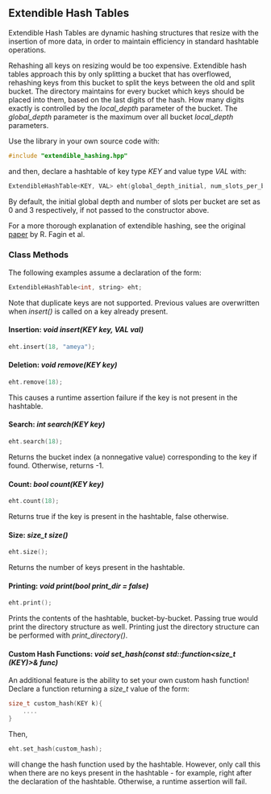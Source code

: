 ## Extendible Hash Tables
Extendible Hash Tables are dynamic hashing structures that resize with the insertion of more data, in order to maintain efficiency in standard hashtable operations. 

Rehashing all keys on resizing would be too expensive. Extendible hash tables approach this by only splitting a bucket that has overflowed, rehashing keys from this bucket to split the keys between the old and split bucket. The directory maintains for every bucket which keys should be placed into them, based on the last digits of the hash. How many digits exactly is controlled by the _local_depth_ parameter of the bucket. The _global_depth_ parameter is the maximum over all bucket _local_depth_ parameters.

Use the library in your own source code with:
```cpp
#include "extendible_hashing.hpp"
```
and then, declare a hashtable of key type _KEY_ and value type _VAL_ with:
```cpp
ExtendibleHashTable<KEY, VAL> eht(global_depth_initial, num_slots_per_bucket);
```
By default, the initial global depth and number of slots per bucket are set as 0 and 3 respectively, if not passed to the constructor above.

For a more thorough explanation of extendible hashing, see the original [paper](https://dl.acm.org/citation.cfm?doid=320083.320092) by R. Fagin et al.

### Class Methods
The following examples assume a declaration of the form:
```cpp
ExtendibleHashTable<int, string> eht;
```

Note that duplicate keys are not supported. Previous values are overwritten when _insert()_ is called on a key already present.

#### Insertion:  _void insert(KEY key, VAL val)_
```cpp
eht.insert(18, "ameya");
```
#### Deletion:  _void remove(KEY key)_
```cpp
eht.remove(18);
```
This causes a runtime assertion failure if the key is not present in the hashtable.
#### Search:  _int search(KEY key)_
```cpp
eht.search(18);
```
Returns the bucket index (a nonnegative value) corresponding to the key if found. Otherwise, returns -1.
#### Count:  _bool count(KEY key)_
```cpp
eht.count(18);
```
Returns true if the key is present in the hashtable, false otherwise.
#### Size:  _size_t size()_
```cpp
eht.size();
```
Returns the number of keys present in the hashtable.
#### Printing: _void print(bool print_dir = false)_
```cpp
eht.print();
```
Prints the contents of the hashtable, bucket-by-bucket. Passing true would print the directory structure as well. Printing just the directory structure can be performed with _print_directory()_.

#### Custom Hash Functions: _void set_hash(const std::function<size_t (KEY)>& func)_
An additional feature is the ability to set your own custom hash function!
Declare a function returning a _size_t_ value of the form:
```cpp
size_t custom_hash(KEY k){
    ....
}
```

Then,
```cpp
eht.set_hash(custom_hash);
```
will change the hash function used by the hashtable. However, only call this when there are no keys present in the hashtable - for example, right after the declaration of the hashtable. Otherwise, a runtime assertion will fail.
